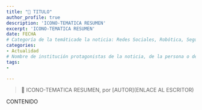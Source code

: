 ```yaml
---
title: "📰 TITULO"
author_profile: true
description: 'ICONO-TEMATICA RESUMEN'
excerpt: 'ICONO-TEMATICA RESUMEN'
date: FECHA
# Categoría de la temáticade la noticia: Redes Sociales, Robótica, Seguridad Informática, Software, SDK Multiplataforma, Educación, Genética
categories:
- Actualidad
# Nombre de institución protagonistas de la noticia, de la persona o del software, sistema o SDK.
tags:
- 

---
```

> 📰 ICONO-TEMATICA RESUMEN, por [AUTOR](ENLACE AL ESCRITOR)

CONTENIDO